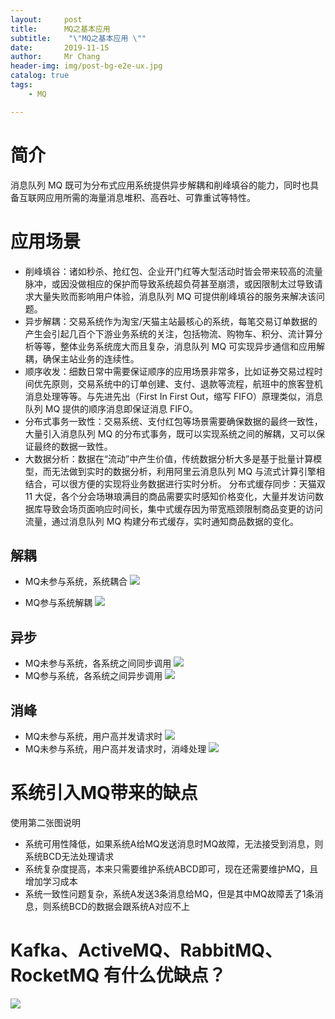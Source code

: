```yaml
---
layout:     post
title:     	MQ之基本应用
subtitle:    "\"MQ之基本应用 \""
date:       2019-11-15
author:     Mr Chang
header-img: img/post-bg-e2e-ux.jpg
catalog: true
tags:
    - MQ 

---
```



# 简介
消息队列 MQ 既可为分布式应用系统提供异步解耦和削峰填谷的能力，同时也具备互联网应用所需的海量消息堆积、高吞吐、可靠重试等特性。

# 应用场景

* 削峰填谷：诸如秒杀、抢红包、企业开门红等大型活动时皆会带来较高的流量脉冲，或因没做相应的保护而导致系统超负荷甚至崩溃，或因限制太过导致请求大量失败而影响用户体验，消息队列 MQ 可提供削峰填谷的服务来解决该问题。
* 异步解耦：交易系统作为淘宝/天猫主站最核心的系统，每笔交易订单数据的产生会引起几百个下游业务系统的关注，包括物流、购物车、积分、流计算分析等等，整体业务系统庞大而且复杂，消息队列 MQ 可实现异步通信和应用解耦，确保主站业务的连续性。
* 顺序收发：细数日常中需要保证顺序的应用场景非常多，比如证券交易过程时间优先原则，交易系统中的订单创建、支付、退款等流程，航班中的旅客登机消息处理等等。与先进先出（First In First Out，缩写 FIFO）原理类似，消息队列 MQ 提供的顺序消息即保证消息 FIFO。
* 分布式事务一致性：交易系统、支付红包等场景需要确保数据的最终一致性，大量引入消息队列 MQ 的分布式事务，既可以实现系统之间的解耦，又可以保证最终的数据一致性。
* 大数据分析：数据在“流动”中产生价值，传统数据分析大多是基于批量计算模型，而无法做到实时的数据分析，利用阿里云消息队列 MQ 与流式计算引擎相结合，可以很方便的实现将业务数据进行实时分析。
分布式缓存同步：天猫双 11 大促，各个分会场琳琅满目的商品需要实时感知价格变化，大量并发访问数据库导致会场页面响应时间长，集中式缓存因为带宽瓶颈限制商品变更的访问流量，通过消息队列 MQ 构建分布式缓存，实时通知商品数据的变化。


## 解耦
* MQ未参与系统，系统耦合
![](http://cdn-blog.jetbrains.org.cn/MQ之解耦-未解耦图.png)

* MQ参与系统解耦
![](http://cdn-blog.jetbrains.org.cn/MQ解耦之参与系统解耦.png)

## 异步
* MQ未参与系统，各系统之间同步调用
![](http://cdn-blog.jetbrains.org.cn/1.png)
* MQ参与系统，各系统之间异步调用
![](http://cdn-blog.jetbrains.org.cn/2.png)

## 消峰
* MQ未参与系统，用户高并发请求时
![](http://cdn-blog.jetbrains.org.cn/20191115143048-WX20191115-142912@2x.png)
* MQ未参与系统，用户高并发请求时，消峰处理
![](http://cdn-blog.jetbrains.org.cn/20191115143649-WX20191115-143636@2x.png)

# 系统引入MQ带来的缺点

使用第二张图说明

* 系统可用性降低，如果系统A给MQ发送消息时MQ故障，无法接受到消息，则系统BCD无法处理请求
* 系统复杂度提高，本来只需要维护系统ABCD即可，现在还需要维护MQ，且增加学习成本
* 系统一致性问题复杂，系统A发送3条消息给MQ，但是其中MQ故障丢了1条消息，则系统BCD的数据会跟系统A对应不上


# Kafka、ActiveMQ、RabbitMQ、RocketMQ 有什么优缺点？
![](http://cdn-blog.jetbrains.org.cn/20191115152454-WX20191115-152443@2x.png)

